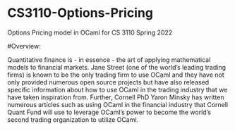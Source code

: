 # CS3110-Options-Pricing
Options Pricing model in OCaml for CS 3110 Spring 2022

#Overview: 

Quantitative finance is - in essence - 
the art of applying mathematical models to financial markets. Jane Street (one of the world’s 
leading trading firms) is known to be the only trading firm to use OCaml and they have not only 
provided numerous open source projects but have also released specific information about how to use 
OCaml in the trading industry that we have taken inspiration from. Further, Cornell PhD Yaron Minsky 
has written numerous articles such as using OCaml in the financial industry that Cornell Quant Fund will 
use to leverage OCaml’s power to become the world’s second trading organization to utilize OCaml.
